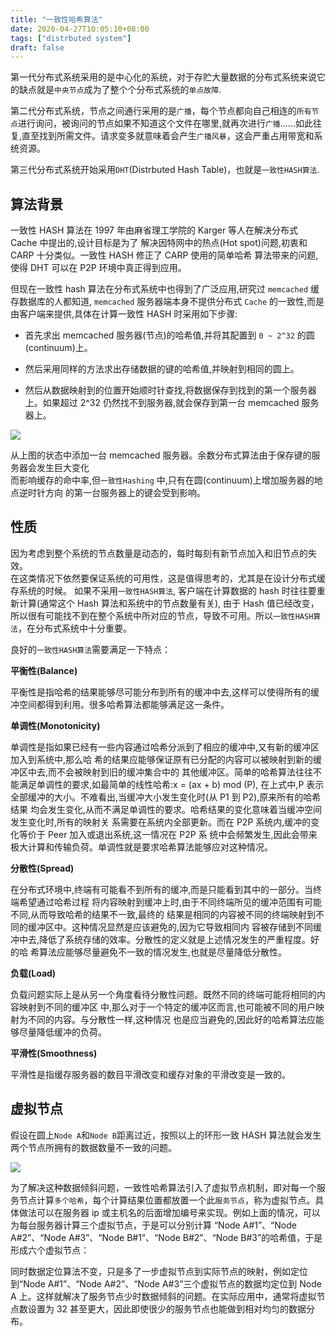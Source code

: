 ```yaml
---
title: "一致性哈希算法"
date: 2020-04-27T10:05:10+08:00
tags: ["distrbuted system"]
draft: false
---
```


第一代分布式系统采用的是中心化的系统，对于存贮大量数据的分布式系统来说它的缺点就是`中央节点`成为了整个个分布式系统的`单点故障`.

第二代分布式系统，节点之间通行采用的是`广播`，每个节点都向自己相连的`所有节点`进行询问，被询问的节点如果不知道这个文件在哪里,就再次进行`广播`......如此往复,直至找到所需文件。请求变多就意味着会产生`广播风暴`，这会严重占用带宽和系统资源。

第三代分布式系统开始采用`DHT`(Distrbuted Hash Table)，也就是`一致性HASH算法`.	

## 算法背景

一致性 HASH 算法在 1997 年由麻省理工学院的 Karger 等人在解决分布式 Cache 中提出的,设计目标是为了
解决因特网中的热点(Hot spot)问题,初衷和 CARP 十分类似。一致性 HASH 修正了 CARP 使用的简单哈希
算法带来的问题,使得 DHT 可以在 P2P 环境中真正得到应用。

但现在一致性 hash 算法在分布式系统中也得到了广泛应用,研究过 `memcached` 缓存数据库的人都知道,
`memcached` 服务器端本身不提供分布式 `Cache` 的一致性,而是由客户端来提供,具体在计算一致性 HASH 时采用如下步骤:

- 首先求出 memcached 服务器(节点)的哈希值,并将其配置到 `0 ~ 2^32` 的圆(continuum)上。

- 然后采用同样的方法求出存储数据的键的哈希值,并映射到相同的圆上。

- 然后从数据映射到的位置开始顺时针查找,将数据保存到找到的第一个服务器上。如果超过 2^32 仍然找不到服务器,就会保存到第一台 memcached 服务器上。

![](/ConsistentHashAlgorithm/1.png)

从上图的状态中添加一台 memcached 服务器。余数分布式算法由于保存键的服务器会发生巨大变化	
而影响缓存的命中率,但`一致性Hashing` 中,只有在圆(continuum)上增加服务器的地点逆时针方向	
的第一台服务器上的键会受到影响。

## 性质

因为考虑到整个系统的节点数量是动态的，每时每刻有新节点加入和旧节点的失效。	
在这类情况下依然要保证系统的可用性，这是值得思考的，尤其是在设计分布式缓存系统的时候。
如果不采用`一致性HASH算法`, 客户端在计算数据的 hash 时往往要重新计算(通常这个 Hash 算法和系统中的节点数量有关),
由于 Hash 值已经改变，所以很有可能找不到在整个系统中所对应的节点，导致不可用。所以`一致性HASH算法`，在分布式系统中十分重要。

良好的`一致性HASH算法`需要满足一下特点：


**平衡性(Balance)**

平衡性是指哈希的结果能够尽可能分布到所有的缓冲中去,这样可以使得所有的缓冲空间都得到利用。很多哈希算法都能够满足这一条件。

**单调性(Monotonicity)**

单调性是指如果已经有一些内容通过哈希分派到了相应的缓冲中,又有新的缓冲区加入到系统中,那么哈 希的结果应能够保证原有已分配的内容可以被映射到新的缓冲区中去,而不会被映射到旧的缓冲集合中的 其他缓冲区。简单的哈希算法往往不能满足单调性的要求,如最简单的线性哈希:x = (ax + b) mod (P), 在上式中,P 表示全部缓冲的大小。不难看出,当缓冲大小发生变化时(从 P1 到 P2),原来所有的哈希结果 均会发生变化,从而不满足单调性的要求。哈希结果的变化意味着当缓冲空间发生变化时,所有的映射关 系需要在系统内全部更新。而在 P2P 系统内,缓冲的变化等价于 Peer 加入或退出系统,这一情况在 P2P 系 统中会频繁发生,因此会带来极大计算和传输负荷。单调性就是要求哈希算法能够应对这种情况。

**分散性(Spread)**

在分布式环境中,终端有可能看不到所有的缓冲,而是只能看到其中的一部分。当终端希望通过哈希过程 将内容映射到缓冲上时,由于不同终端所见的缓冲范围有可能不同,从而导致哈希的结果不一致,最终的 结果是相同的内容被不同的终端映射到不同的缓冲区中。这种情况显然是应该避免的,因为它导致相同内 容被存储到不同缓冲中去,降低了系统存储的效率。分散性的定义就是上述情况发生的严重程度。好的哈 希算法应能够尽量避免不一致的情况发生,也就是尽量降低分散性。

**负载(Load)**

负载问题实际上是从另一个角度看待分散性问题。既然不同的终端可能将相同的内容映射到不同的缓冲区 中,那么对于一个特定的缓冲区而言,也可能被不同的用户映射为不同的内容。与分散性一样,这种情况 也是应当避免的,因此好的哈希算法应能够尽量降低缓冲的负荷。

**平滑性(Smoothness)**

平滑性是指缓存服务器的数目平滑改变和缓存对象的平滑改变是一致的。

## 虚拟节点

假设在圆上`Node A`和`Node B`距离过近，按照以上的环形一致 HASH 算法就会发生两个节点所拥有的数据数量不一致的问题。

![](/ConsistentHashAlgorithm/2.png)

为了解决这种数据倾斜问题，一致性哈希算法引入了虚拟节点机制，即对每一个服务节点计算`多个哈希`，每个计算结果位置都放置一个此`服务节点`，称为虚拟节点。具体做法可以在服务器 ip 或主机名的后面增加编号来实现。例如上面的情况，可以为每台服务器计算三个虚拟节点，于是可以分别计算 “Node A#1”、“Node A#2”、“Node A#3”、“Node B#1”、“Node B#2”、“Node B#3”的哈希值，于是形成六个虚拟节点：

同时数据定位算法不变，只是多了一步虚拟节点到实际节点的映射，例如定位到“Node A#1”、“Node A#2”、“Node A#3”三个虚拟节点的数据均定位到 Node A 上。这样就解决了服务节点少时数据倾斜的问题。在实际应用中，通常将虚拟节点数设置为 32 甚至更大，因此即使很少的服务节点也能做到相对均匀的数据分布。
